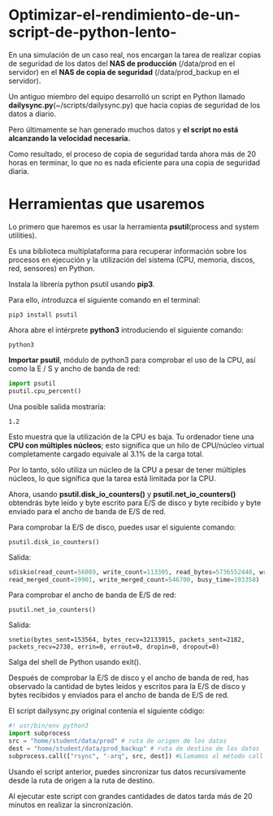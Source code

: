 # Optimizar-el-rendimiento-de-un-script-de-python-lento-

 En una simulación de un caso real,  nos encargan la tarea de realizar copias de seguridad de los datos del **NAS de producción** (/data/prod en el servidor) en el **NAS de copia de seguridad** (/data/prod_backup en el servidor). 

 
 Un antiguo miembro del equipo desarrolló un script en Python llamado **dailysync.py**(~/scripts/dailysync.py) que hacía copias de seguridad de los datos a diario. 

 
 Pero últimamente se han generado muchos datos y **el script no está alcanzando la velocidad necesaria.**
 
 
 Como resultado, el proceso de copia de seguridad tarda ahora más de 20 horas en terminar, lo que no es nada 
 eficiente para una copia de seguridad diaria.

 # Herramientas que usaremos 

Lo primero que haremos es usar la herramienta **psutil**(process and system utilities).


Es una biblioteca multiplataforma para recuperar información sobre los procesos en ejecución y la utilización del sistema (CPU, memoria, discos, red, sensores) en Python.

Instala la librería python psutil usando **pip3**.

Para ello, introduzca el siguiente comando en el terminal:

```
pip3 install psutil
```

Ahora abre el intérprete **python3** introduciendo el siguiente comando:
```
python3
```
**Importar psutil**, módulo de python3 para comprobar el uso de la CPU, así como la E / S y ancho de banda de red:
```python 
import psutil
psutil.cpu_percent()
```
Una posible salida mostraría:

```1.2```

Esto muestra que la utilización de la CPU es baja. Tu ordenador tiene una **CPU con múltiples núcleos**; esto significa que un hilo de CPU/núcleo virtual completamente cargado equivale al 3.1% de la carga total. 


Por lo tanto, sólo utiliza un núcleo de la CPU a pesar de tener múltiples núcleos, lo que significa que la tarea está limitada por la CPU.



Ahora, usando **psutil.disk_io_counters()** y **psutil.net_io_counters()** obtendrás byte leído y byte escrito para E/S de disco y byte recibido y byte enviado para el ancho de banda de E/S de red.

Para comprobar la E/S de disco, puedes usar el siguiente comando:
```
psutil.disk_io_counters()
```
Salida:

```python
sdiskio(read_count=56089, write_count=113305, read_bytes=5736552448, write_bytes=3971753984, read_time=287876, write_time=905894, 
read_merged_count=19901, write_merged_count=546700, busy_time=193358)
```

Para comprobar el ancho de banda de E/S de red:
```
psutil.net_io_counters()
```
Salida:
```
snetio(bytes_sent=153564, bytes_recv=32133915, packets_sent=2182, 
packets_recv=2738, errin=0, errout=0, dropin=0, dropout=0)
```

Salga del shell de Python usando exit().

Después de comprobar la E/S de disco y el ancho de banda de red, has observado la cantidad de bytes leídos y escritos para la E/S de disco y bytes recibidos y enviados para el ancho de banda de E/S de red.

El script dailysync.py original contenía el siguiente código:
```python
#! usr/bin/env python3 
import subprocess
src = "home/student/data/prod" # ruta de origen de los datos 
dest = "home/student/data/prod_backup" # ruta de destino de los datos 
subprocess.call(["rsync", "-arq", src, dest]) #Llamamos al método call del módulo subprocess para usar el comando rsync para sincronizar los datos.
```

Usando el script anterior, puedes sincronizar tus datos recursivamente desde la ruta de origen a la ruta de destino.

Al ejecutar este script con grandes cantidades de datos tarda más de 20 minutos en realizar la sincronización.





















